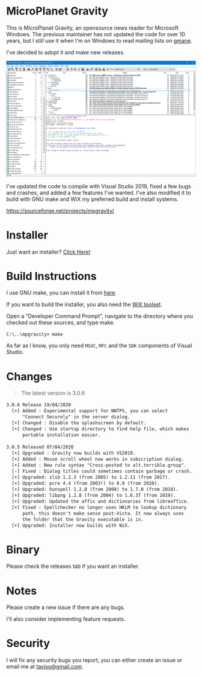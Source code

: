 # MicroPlanet Gravity

This is MicroPlanet Gravity, an opensource news reader for Microsoft Windows.
The previous maintainer has not updated the code for over 10 years, but I still
use it when I'm on Windows to read mailing lists on [gmane](http://gmane.io/).

I've decided to adopt it and make new releases.

![Screenshot](screenshot.png)

I've updated the code to compile with Visual Studio 2019, fixed a few bugs and
crashes, and added a few features I've wanted. I've also modified it to build
with GNU make and WiX my preferred build and install systems.

https://sourceforge.net/projects/mpgravity/

# Installer

Just want an installer? [Click Here!](https://github.com/taviso/mpgravity/releases)


# Build Instructions

I use GNU make, you can install it from [here](http://gnuwin32.sourceforge.net/packages/make.htm).

If you want to build the installer, you also need the [WiX toolset](https://wixtoolset.org/).

Open a "Developer Command Prompt", navigate to the directory where you checked
out these sources, and type make.


```
C:\..\mpgravity> make
```

As far as I know, you only need `MSVC`, `MFC` and the `SDK` components of
Visual Studio.


# Changes

>  The latest version is 3.0.6


```
3.0.6 Release 19/04/2020
  [+] Added : Experimental support for NNTPS, you can select
      "Connect Securely" in the server dialog.
  [+] Changed : Disable the splashscreen by default.
  [+] Changed : Use startup directory to find help file, which makes
      portable installation easier.

3.0.5 Released 07/04/2020
  [+] Upgraded : Gravity now builds with VS2019.
  [+] Added : Mouse scroll wheel now works in subscription dialog.
  [+] Added : New rule syntax "Cross-posted to alt.terrible.group".
  [-] Fixed : Dialog titles could sometimes contain garbage or crash.
  [+] Upgraded: zlib 1.2.3 (from 2005) to 1.2.11 (from 2017).
  [+] Upgraded: pcre 4.4 (from 2003!) to 8.8 (from 2020).
  [+] Upgraded: hunspell 1.2.8 (from 2008) to 1.7.0 (from 2018).
  [+] Upgraded: libpng 1.2.8 (from 2004) to 1.6.37 (from 2019).
  [+] Upgraded: Updated the affix and dictionaries from libreoffice.
  [+] Fixed : Spellchecker no longer uses HKLM to lookup dictionary
      path, this doesn't make sense post-Vista. It now always uses
      the folder that the Gravity executable is in.
  [+] Upgraded: Installer now builds with WiX.
```

# Binary

Please check the releases tab if you want an installer.

# Notes

Please create a new issue if there are any bugs.

I'll also consider implementing feature requests.

# Security

I will fix any security bugs you report, you can either create an issue or
email me at <taviso@gmail.com>.
